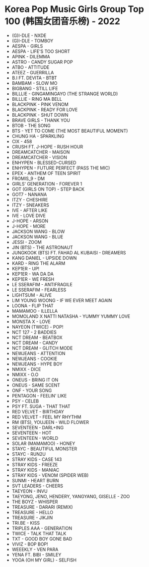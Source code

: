 # Korea Pop Music Girls Group Top 100 (韩国女团音乐榜) - 2022

- (G)I-DLE - NXDE
- (G)I-DLE - TOMBOY
- AESPA - GIRLS
- AESPA - LIFE'S TOO SHORT
- APINK - DILEMMA
- ASTRO - CANDY SUGAR POP
- ATBO - ATTITUDE
- ATEEZ - GUERRILLA
- B.I FT. DEVITA - BTBT
- BAMBAM - SLOW MO
- BIGBANG - STILL LIFE
- BILLLIE - GINGAMINGAYO (THE STRANGE WORLD)
- BILLLIE - RING MA BELL
- BLACKPINK - PINK VENOM
- BLACKPINK - READY FOR LOVE
- BLACKPINK - SHUT DOWN
- BRAVE GIRLS - THANK YOU
- BTOB - THE SONG
- BTS - YET TO COME (THE MOST BEAUTIFUL MOMENT)
- CHUNG HA - SPARKLING
- CIX - 458
- CRUSH FT. J-HOPE - RUSH HOUR
- DREAMCATCHER - MAISON
- DREAMCATCHER - VISION
- ENHYPEN - BLESSED-CURSED
- ENHYPEN - FUTURE PERFECT (PASS THE MIC)
- EPEX - ANTHEM OF TEEN SPIRIT
- FROMIS_9 - DM
- GIRLS' GENERATION - FOREVER 1
- GOT (GIRLS ON TOP) - STEP BACK
- GOT7 - NANANA
- ITZY - CHESHIRE
- ITZY - SNEAKERS
- IVE - AFTER LIKE
- IVE - LOVE DIVE
- J-HOPE - ARSON
- J-HOPE - MORE
- JACKSON WANG - BLOW
- JACKSON WANG - BLUE
- JESSI - ZOOM
- JIN (BTS) - THE ASTRONAUT
- JUNGKOOK (BTS) FT. FAHAD AL KUBAISI - DREAMERS
- KANG DANIEL - UPSIDE DOWN
- KARD - RING THE ALARM
- KEP1ER - UP!
- KEP1ER - WA DA DA
- KEP1ER - WE FRESH
- LE SSERAFIM - ANTIFRAGILE
- LE SSERAFIM - FEARLESS
- LIGHTSUM - ALIVE
- LIM YOUNG WOONG - IF WE EVER MEET AGAIN
- LOONA - FLIP THAT
- MAMAMOO - ILLELLA
- MOMOLAND X NATTI NATASHA - YUMMY YUMMY LOVE
- MONSTA X - LOVE
- NAYEON (TWICE) - POP!
- NCT 127 - 2 BADDIES
- NCT DREAM - BEATBOX
- NCT DREAM - CANDY
- NCT DREAM - GLITCH MODE
- NEWJEANS - ATTENTION
- NEWJEANS - COOKIE
- NEWJEANS - HYPE BOY
- NMIXX - DICE
- NMIXX - O.O
- ONEUS - BRING IT ON
- ONEUS - SAME SCENT
- ONF - YOUR SONG
- PENTAGON - FEELIN' LIKE
- PSY - CELEB
- PSY FT. SUGA - THAT THAT
- RED VELVET - BIRTHDAY
- RED VELVET - FEEL MY RHYTHM
- RM (BTS), YOUJEEN - WILD FLOWER
- SEVENTEEN - DARL+ING
- SEVENTEEN - HOT
- SEVENTEEN - WORLD
- SOLAR (MAMAMOO) - HONEY
- STAYC - BEAUTIFUL MONSTER
- STAYC - RUN2U
- STRAY KIDS - CASE 143
- STRAY KIDS - FREEZE
- STRAY KIDS - MANIAC
- STRAY KIDS - VENOM (SPIDER WEB)
- SUNMI - HEART BURN
- SVT LEADERS - CHEERS
- TAEYEON - INVU
- TAEYONG, JENO, HENDERY, YANGYANG, GISELLE - ZOO
- THE BOYZ - WHISPER
- TREASURE - DARARI (REMIX)
- TREASURE - HELLO
- TREASURE - JIKJIN
- TRI.BE - KISS
- TRIPLES AAA - GENERATION
- TWICE - TALK THAT TALK
- TXT - GOOD BOY GONE BAD
- VIVIZ - BOP BOP!
- WEEEKLY - VEN PARA
- YENA FT. BIBI - SMILEY
- YOOA (OH MY GIRL) - SELFISH